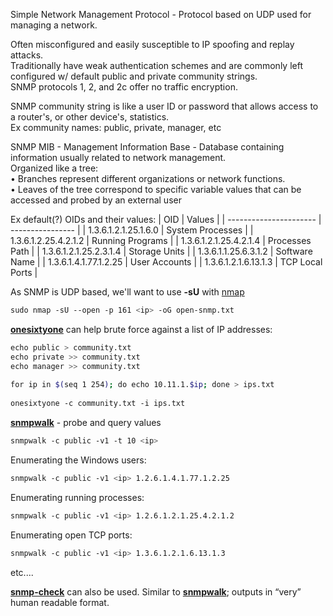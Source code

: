 


Simple Network Management Protocol - Protocol based on UDP used for managing a network.  
  
Often misconfigured and easily susceptible to IP spoofing and replay attacks.  
Traditionally have weak authentication schemes and are commonly left configured w/ default public and private community strings.  
SNMP protocols 1, 2, and 2c offer no traffic encryption.  
  
SNMP community string is like a user ID or password that allows access to a router's, or other device's, statistics.  
Ex community names: public, private, manager, etc  
  
  
SNMP MIB - Management Information Base - Database containing information usually related to network management.  
Organized like a tree:  
• Branches represent different organizations or network functions.  
• Leaves of the tree correspond to specific variable values that can be accessed and probed by an external user  
  
Ex default(?) OIDs and their values:
| OID                    | Values           |
| ---------------------- | ---------------- |
| 1.3.6.1.2.1.25.1.6.0   | System Processes |
| 1.3.6.1.2.25.4.2.1.2   | Running Programs |
| 1.3.6.1.2.1.25.4.2.1.4 | Processes Path   |
| 1.3.6.1.2.1.25.2.3.1.4 | Storage Units    |
| 1.3.6.1.1.25.6.3.1.2   | Software Name    |
| 1.3.6.1.4.1.77.1.2.25  | User Accounts    |
| 1.3.6.1.2.1.6.13.1.3   | TCP Local Ports  |



As SNMP is UDP based, we'll want to use **-sU** with [nmap](nmap.md)  
```bash
sudo nmap -sU --open -p 161 <ip> -oG open-snmp.txt
```


**[onesixtyone](onesixtyone.md)** can help brute force against a list of IP addresses:  
```bash
echo public > community.txt  
echo private >> community.txt  
echo manager >> community.txt  
  
for ip in $(seq 1 254); do echo 10.11.1.$ip; done > ips.txt  
  
onesixtyone -c community.txt -i ips.txt
```


**[snmpwalk](snmpwalk.md)** - probe and query values  
```bash
snmpwalk -c public -v1 -t 10 <ip>
```

Enumerating the Windows users:  
```bash
snmpwalk -c public -v1 <ip> 1.2.6.1.4.1.77.1.2.25
```

Enumerating running processes:  
```bash
snmpwalk -c public -v1 <ip> 1.2.6.1.2.1.25.4.2.1.2
```
 
Enumerating open TCP ports:  
```bash
snmpwalk -c public -v1 <ip> 1.3.6.1.2.1.6.13.1.3
```
etc....  
  
  
**[snmp-check](snmp-check.md)** can also be used. Similar to **[snmpwalk](snmpwalk.md)**; outputs in “very” human readable format.